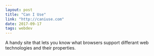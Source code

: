 ```yaml
---
layout: post
title: "Can I Use"
link: "http://caniuse.com"
date: 2017-09-17
tags: webdev
---
```


A handy site that lets you know what browsers support differant web technologies and their properties.